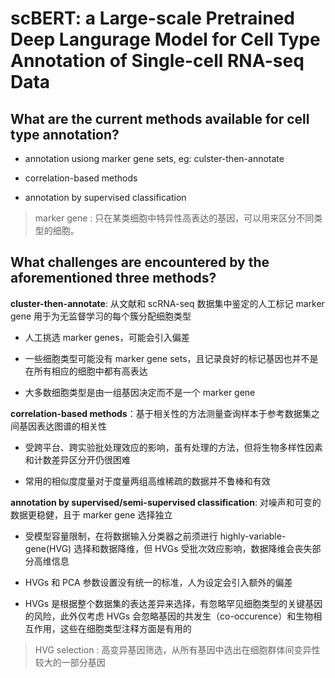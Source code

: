 # scBERT: a Large-scale Pretrained Deep Langurage Model for Cell Type Annotation of Single-cell RNA-seq Data

## What are the current methods available for cell type annotation?

- annotation usiong marker gene sets, eg: culster-then-annotate

- correlation-based methods

- annotation by supervised classification

> marker gene : 只在某类细胞中特异性高表达的基因，可以用来区分不同类型的细胞。
> 

## What challenges are encountered by the aforementioned three methods?

**cluster-then-annotate**: 从文献和 scRNA-seq 数据集中鉴定的人工标记 marker gene 用于为无监督学习的每个簇分配细胞类型

- 人工挑选 marker genes，可能会引入偏差

- 一些细胞类型可能没有 marker gene sets，且记录良好的标记基因也并不是在所有相应的细胞中都有高表达

- 大多数细胞类型是由一组基因决定而不是一个 marker gene

**correlation-based methods**：基于相关性的方法测量查询样本于参考数据集之间基因表达图谱的相关性

- 受跨平台、跨实验批处理效应的影响，虽有处理的方法，但将生物多样性因素和计数差异区分开仍很困难

- 常用的相似度度量对于度量两组高维稀疏的数据并不鲁棒和有效

**annotation by supervised/semi-supervised classification**: 对噪声和可变的数据更稳健，且于 marker gene 选择独立

- 受模型容量限制，在将数据输入分类器之前须进行 highly-variable-gene(HVG) 选择和数据降维，但 HVGs 受批次效应影响，数据降维会丧失部分高维信息

- HVGs 和 PCA 参数设置没有统一的标准，人为设定会引入额外的偏差

- HVGs 是根据整个数据集的表达差异来选择，有忽略罕见细胞类型的关键基因的风险，此外仅考虑 HVGs 会忽略基因的共发生（co-occurence）和生物相互作用，这些在细胞类型注释方面是有用的

> HVG selection : 高变异基因筛选，从所有基因中选出在细胞群体间变异性较大的一部分基因









